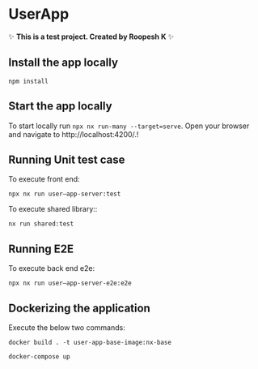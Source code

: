 # UserApp

✨ **This is a test project. Created by Roopesh K** ✨

## Install the app locally

```
npm install
```

## Start the app locally

To start locally run `npx nx run-many --target=serve`. Open your browser and navigate to http://localhost:4200/.!

## Running Unit test case

To execute front end:

```
npx nx run user—app-server:test
```

To execute shared library::

```
nx run shared:test
```

## Running E2E

To execute back end e2e:

```
npx nx run user—app-server-e2e:e2e
```

## Dockerizing the application

Execute the below two commands:

```
docker build . -t user-app-base-image:nx-base
```

```
docker-compose up
```

